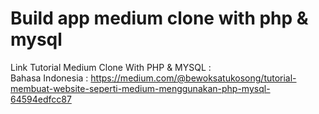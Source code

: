 # Build app medium clone with php &amp; mysql

Link Tutorial Medium Clone With PHP & MYSQL : <br/>
Bahasa Indonesia : https://medium.com/@bewoksatukosong/tutorial-membuat-website-seperti-medium-menggunakan-php-mysql-64594edfcc87
